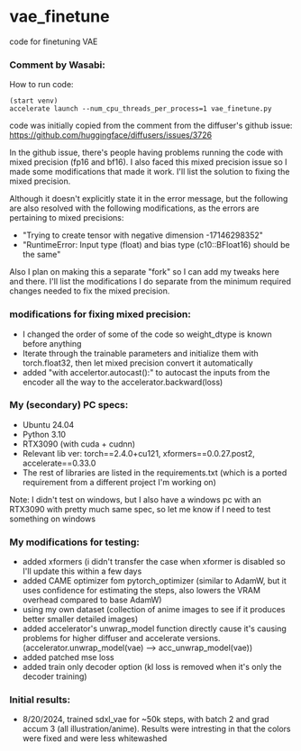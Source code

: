 # vae_finetune
 code for finetuning VAE
 
 ### Comment by Wasabi:
 
 How to run code:
 ```
 (start venv)
 accelerate launch --num_cpu_threads_per_process=1 vae_finetune.py
 ```
 
 code was initially copied from the comment from the diffuser's github issue: https://github.com/huggingface/diffusers/issues/3726
 
 In the github issue, there's people having problems running the code with mixed precision (fp16 and bf16). I also faced this mixed precision issue so I made some modifications that made it work. I'll list the solution to fixing the mixed precision.
 
 Although it doesn't explicitly state it in the error message, but the following are also resolved with the following modifications, as the errors are pertaining to mixed precisions:
 - "Trying to create tensor with negative dimension -17146298352"
 - "RuntimeError: Input type (float) and bias type (c10::BFloat16) should be the same"
 
 Also I plan on making this a separate "fork" so I can add my tweaks here and there. I'll list the modifications I do separate from the minimum required changes needed to fix the mixed precision.
 
 ### modifications for fixing mixed precision:
 - I changed the order of some of the code so weight_dtype is known before anything
 - Iterate through the trainable parameters and initialize them with torch.float32, then let mixed precision convert it automatically
 - added "with accelertor.autocast():" to autocast the inputs from the encoder all the way to the accelerator.backward(loss)
 
### My (secondary) PC specs:
- Ubuntu 24.04
- Python 3.10
- RTX3090 (with cuda + cudnn)
- Relevant lib ver: torch==2.4.0+cu121, xformers==0.0.27.post2, accelerate==0.33.0 
- The rest of libraries are listed in the requirements.txt (which is a ported requirement from a different project I'm working on)

Note: I didn't test on windows, but I also have a windows pc with an RTX3090 with pretty much same spec, so let me know if I need to test something on windows

 
### My modifications for testing:
- added xformers (i didn't transfer the case when xformer is disabled so I'll update this within a few days
- added CAME optimizer fom pytorch_optimizer (similar to AdamW, but it uses confidence for estimating the steps, also lowers the VRAM overhead compared to base AdamW)
- using my own dataset (collection of anime images to see if it produces better smaller detailed images)
- added accelerator's unwrap_model function directly cause it's causing problems for higher diffuser and accelerate versions. (accelerator.unwrap_model(vae) --> acc_unwrap_model(vae))
- added patched mse loss
- added train only decoder option (kl loss is removed when it's only the decoder training)


### Initial results:
- 8/20/2024, trained sdxl_vae for ~50k steps, with batch 2 and grad accum 3 (all illustration/anime). Results were intresting in that the colors were fixed and were less whitewashed